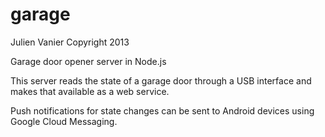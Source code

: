garage
======
Julien Vanier
Copyright 2013

Garage door opener server in Node.js

This server reads the state of a garage door through a USB interface and
makes that available as a web service.

Push notifications for state changes can be sent to Android devices
using Google Cloud Messaging.

